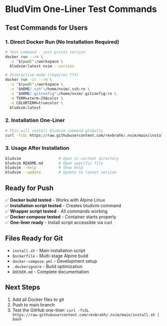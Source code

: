 # BludVim One-Liner Test Commands

## Test Commands for Users

### 1. **Direct Docker Run (No Installation Required)**
```bash
# Test command - just prints version
docker run --rm \
  -v "$(pwd)":/workspace \
  bludvim:latest nvim --version

# Interactive mode (requires TTY)
docker run -it --rm \
  -v "$(pwd)":/workspace \
  -v "$HOME/.ssh":/home/nvim/.ssh:ro \
  -v "$HOME/.gitconfig":/home/nvim/.gitconfig:ro \
  -e TERM=xterm-256color \
  -e COLORTERM=truecolor \
  bludvim:latest
```

### 2. **Installation One-Liner**
```bash
# This will install bludvim command globally
curl -fsSL https://raw.githubusercontent.com/rexbrahh/.nvim/main/install.sh | bash
```

### 3. **Usage After Installation**
```bash
bludvim                 # Open in current directory
bludvim README.md       # Open specific file
bludvim --help          # Show help
bludvim --update        # Update to latest version
```

## Ready for Push

✅ **Docker build tested** - Works with Alpine Linux  
✅ **Installation script tested** - Creates bludvim command  
✅ **Wrapper script tested** - All commands working  
✅ **Docker compose tested** - Container starts properly  
✅ **One-liner ready** - Install script accessible via curl  

## Files Ready for Git

- `install.sh` - Main installation script
- `Dockerfile` - Multi-stage Alpine build
- `docker-compose.yml` - Development setup
- `.dockerignore` - Build optimization
- `DOCKER.md` - Complete documentation

## Next Steps

1. Add all Docker files to git
2. Push to main branch
3. Test the GitHub one-liner: `curl -fsSL https://raw.githubusercontent.com/rexbrahh/.nvim/main/install.sh | bash`